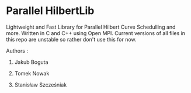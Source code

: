 # Parallel HilbertLib 
Lightweight and Fast Library for Parallel Hilbert Curve Schedulling and more.
Written in C and C++ using Open MPI.
Current versions of all files in this repo are unstable so rather don't use this for now.

Authors :

1) Jakub Boguta

2) Tomek Nowak

3) Stanisław Szcześniak
